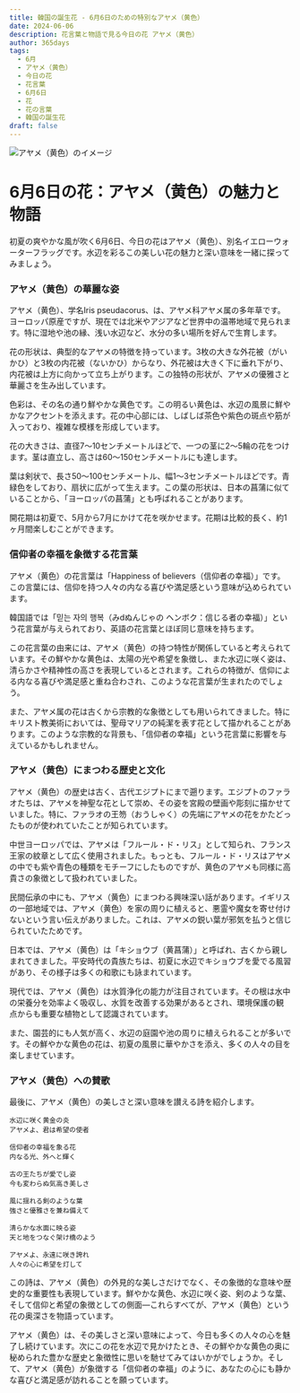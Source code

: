 ```yaml
---
title: 韓国の誕生花 - 6月6日のための特別なアヤメ（黄色）
date: 2024-06-06
description: 花言葉と物語で見る今日の花 アヤメ（黄色）
author: 365days
tags:
  - 6月
  - アヤメ（黄色）
  - 今日の花
  - 花言葉
  - 6月6日
  - 花
  - 花の言葉
  - 韓国の誕生花
draft: false
---
```





![アヤメ（黄色）のイメージ](https://cdn.pixabay.com/photo/2022/02/21/14/31/iris-7026891_1280.jpg#center#center)


# 6月6日の花：アヤメ（黄色）の魅力と物語

初夏の爽やかな風が吹く6月6日、今日の花はアヤメ（黄色）、別名イエローウォーターフラッグです。水辺を彩るこの美しい花の魅力と深い意味を一緒に探ってみましょう。

### アヤメ（黄色）の華麗な姿

アヤメ（黄色）、学名Iris pseudacorus、は、アヤメ科アヤメ属の多年草です。ヨーロッパ原産ですが、現在では北米やアジアなど世界中の温帯地域で見られます。特に湿地や池の縁、浅い水辺など、水分の多い場所を好んで生育します。

花の形状は、典型的なアヤメの特徴を持っています。3枚の大きな外花被（がいかひ）と3枚の内花被（ないかひ）からなり、外花被は大きく下に垂れ下がり、内花被は上方に向かって立ち上がります。この独特の形状が、アヤメの優雅さと華麗さを生み出しています。

色彩は、その名の通り鮮やかな黄色です。この明るい黄色は、水辺の風景に鮮やかなアクセントを添えます。花の中心部には、しばしば茶色や紫色の斑点や筋が入っており、複雑な模様を形成しています。

花の大きさは、直径7〜10センチメートルほどで、一つの茎に2〜5輪の花をつけます。茎は直立し、高さは60〜150センチメートルにも達します。

葉は剣状で、長さ50〜100センチメートル、幅1〜3センチメートルほどです。青緑色をしており、扇状に広がって生えます。この葉の形状は、日本の菖蒲に似ていることから、「ヨーロッパの菖蒲」とも呼ばれることがあります。

開花期は初夏で、5月から7月にかけて花を咲かせます。花期は比較的長く、約1ヶ月間楽しむことができます。

### 信仰者の幸福を象徴する花言葉

アヤメ（黄色）の花言葉は「Happiness of believers（信仰者の幸福）」です。この言葉には、信仰を持つ人々の内なる喜びや満足感という意味が込められています。

韓国語では「믿는 자의 행복（みdぬんじゃの ヘンボク：信じる者の幸福）」という花言葉が与えられており、英語の花言葉とほぼ同じ意味を持ちます。

この花言葉の由来には、アヤメ（黄色）の持つ特性が関係していると考えられています。その鮮やかな黄色は、太陽の光や希望を象徴し、また水辺に咲く姿は、清らかさや精神性の高さを表現しているとされます。これらの特徴が、信仰による内なる喜びや満足感と重ね合わされ、このような花言葉が生まれたのでしょう。

また、アヤメ属の花は古くから宗教的な象徴としても用いられてきました。特にキリスト教美術においては、聖母マリアの純潔を表す花として描かれることがあります。このような宗教的な背景も、「信仰者の幸福」という花言葉に影響を与えているかもしれません。

### アヤメ（黄色）にまつわる歴史と文化

アヤメ（黄色）の歴史は古く、古代エジプトにまで遡ります。エジプトのファラオたちは、アヤメを神聖な花として崇め、その姿を宮殿の壁画や彫刻に描かせていました。特に、ファラオの王笏（おうしゃく）の先端にアヤメの花をかたどったものが使われていたことが知られています。

中世ヨーロッパでは、アヤメは「フルール・ド・リス」として知られ、フランス王家の紋章として広く使用されました。もっとも、フルール・ド・リスはアヤメの中でも紫や青色の種類をモチーフにしたものですが、黄色のアヤメも同様に高貴さの象徴として扱われていました。

民間伝承の中にも、アヤメ（黄色）にまつわる興味深い話があります。イギリスの一部地域では、アヤメ（黄色）を家の周りに植えると、悪霊や魔女を寄せ付けないという言い伝えがありました。これは、アヤメの鋭い葉が邪気を払うと信じられていたためです。

日本では、アヤメ（黄色）は「キショウブ（黄菖蒲）」と呼ばれ、古くから親しまれてきました。平安時代の貴族たちは、初夏に水辺でキショウブを愛でる風習があり、その様子は多くの和歌にも詠まれています。

現代では、アヤメ（黄色）は水質浄化の能力が注目されています。その根は水中の栄養分を効率よく吸収し、水質を改善する効果があるとされ、環境保護の観点からも重要な植物として認識されています。

また、園芸的にも人気が高く、水辺の庭園や池の周りに植えられることが多いです。その鮮やかな黄色の花は、初夏の風景に華やかさを添え、多くの人々の目を楽しませています。

### アヤメ（黄色）への賛歌

最後に、アヤメ（黄色）の美しさと深い意味を讃える詩を紹介します。

```
水辺に咲く黄金の炎
アヤメよ、君は希望の使者

信仰者の幸福を象る花
内なる光、外へと輝く

古の王たちが愛でし姿
今も変わらぬ気高き美しさ

風に揺れる剣のような葉
強さと優雅さを兼ね備えて

清らかな水面に映る姿
天と地をつなぐ架け橋のよう

アヤメよ、永遠に咲き誇れ
人々の心に希望を灯して
```

この詩は、アヤメ（黄色）の外見的な美しさだけでなく、その象徴的な意味や歴史的な重要性も表現しています。鮮やかな黄色、水辺に咲く姿、剣のような葉、そして信仰と希望の象徴としての側面—これらすべてが、アヤメ（黄色）という花の奥深さを物語っています。

アヤメ（黄色）は、その美しさと深い意味によって、今日も多くの人々の心を魅了し続けています。次にこの花を水辺で見かけたとき、その鮮やかな黄色の奥に秘められた豊かな歴史と象徴性に思いを馳せてみてはいかがでしょうか。そして、アヤメ（黄色）が象徴する「信仰者の幸福」のように、あなたの心にも静かな喜びと満足感が訪れることを願っています。